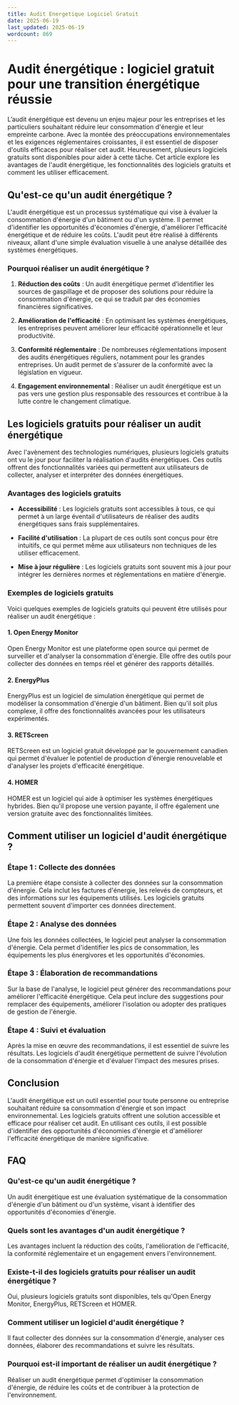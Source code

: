 ```yaml
---
title: Audit Energetique Logiciel Gratuit
date: 2025-06-19
last_updated: 2025-06-19
wordcount: 869
---
```


# Audit énergétique : logiciel gratuit pour une transition énergétique réussie

L’audit énergétique est devenu un enjeu majeur pour les entreprises et les particuliers souhaitant réduire leur consommation d'énergie et leur empreinte carbone. Avec la montée des préoccupations environnementales et les exigences réglementaires croissantes, il est essentiel de disposer d'outils efficaces pour réaliser cet audit. Heureusement, plusieurs logiciels gratuits sont disponibles pour aider à cette tâche. Cet article explore les avantages de l'audit énergétique, les fonctionnalités des logiciels gratuits et comment les utiliser efficacement.

## Qu'est-ce qu'un audit énergétique ?

L'audit énergétique est un processus systématique qui vise à évaluer la consommation d'énergie d'un bâtiment ou d'un système. Il permet d'identifier les opportunités d'économies d'énergie, d'améliorer l'efficacité énergétique et de réduire les coûts. L'audit peut être réalisé à différents niveaux, allant d'une simple évaluation visuelle à une analyse détaillée des systèmes énergétiques.

### Pourquoi réaliser un audit énergétique ?

1. **Réduction des coûts** : Un audit énergétique permet d'identifier les sources de gaspillage et de proposer des solutions pour réduire la consommation d'énergie, ce qui se traduit par des économies financières significatives.
   
2. **Amélioration de l'efficacité** : En optimisant les systèmes énergétiques, les entreprises peuvent améliorer leur efficacité opérationnelle et leur productivité.

3. **Conformité réglementaire** : De nombreuses réglementations imposent des audits énergétiques réguliers, notamment pour les grandes entreprises. Un audit permet de s'assurer de la conformité avec la législation en vigueur.

4. **Engagement environnemental** : Réaliser un audit énergétique est un pas vers une gestion plus responsable des ressources et contribue à la lutte contre le changement climatique.

## Les logiciels gratuits pour réaliser un audit énergétique

Avec l'avènement des technologies numériques, plusieurs logiciels gratuits ont vu le jour pour faciliter la réalisation d'audits énergétiques. Ces outils offrent des fonctionnalités variées qui permettent aux utilisateurs de collecter, analyser et interpréter des données énergétiques.

### Avantages des logiciels gratuits

- **Accessibilité** : Les logiciels gratuits sont accessibles à tous, ce qui permet à un large éventail d'utilisateurs de réaliser des audits énergétiques sans frais supplémentaires.
  
- **Facilité d'utilisation** : La plupart de ces outils sont conçus pour être intuitifs, ce qui permet même aux utilisateurs non techniques de les utiliser efficacement.

- **Mise à jour régulière** : Les logiciels gratuits sont souvent mis à jour pour intégrer les dernières normes et réglementations en matière d'énergie.

### Exemples de logiciels gratuits

Voici quelques exemples de logiciels gratuits qui peuvent être utilisés pour réaliser un audit énergétique :

#### 1. **Open Energy Monitor**

Open Energy Monitor est une plateforme open source qui permet de surveiller et d'analyser la consommation d'énergie. Elle offre des outils pour collecter des données en temps réel et générer des rapports détaillés.

#### 2. **EnergyPlus**

EnergyPlus est un logiciel de simulation énergétique qui permet de modéliser la consommation d'énergie d'un bâtiment. Bien qu'il soit plus complexe, il offre des fonctionnalités avancées pour les utilisateurs expérimentés.

#### 3. **RETScreen**

RETScreen est un logiciel gratuit développé par le gouvernement canadien qui permet d'évaluer le potentiel de production d'énergie renouvelable et d'analyser les projets d'efficacité énergétique.

#### 4. **HOMER**

HOMER est un logiciel qui aide à optimiser les systèmes énergétiques hybrides. Bien qu'il propose une version payante, il offre également une version gratuite avec des fonctionnalités limitées.

## Comment utiliser un logiciel d'audit énergétique ?

### Étape 1 : Collecte des données

La première étape consiste à collecter des données sur la consommation d'énergie. Cela inclut les factures d'énergie, les relevés de compteurs, et des informations sur les équipements utilisés. Les logiciels gratuits permettent souvent d'importer ces données directement.

### Étape 2 : Analyse des données

Une fois les données collectées, le logiciel peut analyser la consommation d'énergie. Cela permet d'identifier les pics de consommation, les équipements les plus énergivores et les opportunités d'économies.

### Étape 3 : Élaboration de recommandations

Sur la base de l'analyse, le logiciel peut générer des recommandations pour améliorer l'efficacité énergétique. Cela peut inclure des suggestions pour remplacer des équipements, améliorer l'isolation ou adopter des pratiques de gestion de l'énergie.

### Étape 4 : Suivi et évaluation

Après la mise en œuvre des recommandations, il est essentiel de suivre les résultats. Les logiciels d'audit énergétique permettent de suivre l'évolution de la consommation d'énergie et d'évaluer l'impact des mesures prises.

## Conclusion

L'audit énergétique est un outil essentiel pour toute personne ou entreprise souhaitant réduire sa consommation d'énergie et son impact environnemental. Les logiciels gratuits offrent une solution accessible et efficace pour réaliser cet audit. En utilisant ces outils, il est possible d'identifier des opportunités d'économies d'énergie et d'améliorer l'efficacité énergétique de manière significative.

## FAQ

### Qu'est-ce qu'un audit énergétique ?

Un audit énergétique est une évaluation systématique de la consommation d'énergie d'un bâtiment ou d'un système, visant à identifier des opportunités d'économies d'énergie.

### Quels sont les avantages d'un audit énergétique ?

Les avantages incluent la réduction des coûts, l'amélioration de l'efficacité, la conformité réglementaire et un engagement envers l'environnement.

### Existe-t-il des logiciels gratuits pour réaliser un audit énergétique ?

Oui, plusieurs logiciels gratuits sont disponibles, tels qu'Open Energy Monitor, EnergyPlus, RETScreen et HOMER.

### Comment utiliser un logiciel d'audit énergétique ?

Il faut collecter des données sur la consommation d'énergie, analyser ces données, élaborer des recommandations et suivre les résultats.

### Pourquoi est-il important de réaliser un audit énergétique ?

Réaliser un audit énergétique permet d'optimiser la consommation d'énergie, de réduire les coûts et de contribuer à la protection de l'environnement.